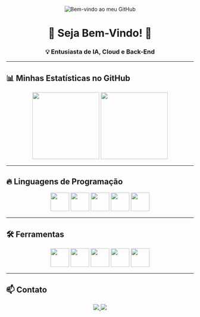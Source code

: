 
<p align="center">
  <img src="https://github.com/seu-usuario/seu-usuario/raw/main/banner.png" alt="Bem-vindo ao meu GitHub">
</p>


<h1 align="center">🚀 Seja Bem-Vindo! 🚀</h1>
<h3 align="center">💡 Entusiasta de IA, Cloud e Back-End</h3>

---

## 📊 Minhas Estatísticas no GitHub  

<div align="center">
  <img height="180em" src="https://github-readme-stats.vercel.app/api?username=VivianeValentim&show_icons=true&theme=dracula" />
  <img height="180em" src="https://github-readme-stats.vercel.app/api/top-langs/?username=VivianeValentim&layout=compact&theme=dracula" />
</div>

---

## 🔥 Linguagens de Programação  

<div align="center">
  <img src="https://cdn.jsdelivr.net/gh/devicons/devicon/icons/python/python-original.svg" width="50" height="50"/>
  <img src="https://cdn.jsdelivr.net/gh/devicons/devicon/icons/javascript/javascript-original.svg" width="50" height="50"/>
  <img src="https://cdn.jsdelivr.net/gh/devicons/devicon/icons/java/java-original.svg" width="50" height="50"/>
  <img src="https://cdn.jsdelivr.net/gh/devicons/devicon/icons/html5/html5-original.svg" width="50" height="50"/>
  <img src="https://cdn.jsdelivr.net/gh/devicons/devicon/icons/css3/css-original.svg" width="50" height="50"/>
</div>

---

## 🛠️ Ferramentas  

<div align="center">
  <img src="https://cdn.jsdelivr.net/gh/devicons/devicon/icons/git/git-original.svg" width="50" height="50"/>
  <img src="https://cdn.jsdelivr.net/gh/devicons/devicon/icons/github/github-original.svg" width="50" height="50"/>
  <img src="https://cdn.jsdelivr.net/gh/devicons/devicon/icons/docker/docker-original.svg" width="50" height="50"/>
  <img src="https://cdn.jsdelivr.net/gh/devicons/devicon/icons/vscode/vscode-original.svg" width="50" height="50"/>
  <img src="https://cdn.jsdelivr.net/gh/devicons/devicon/icons/aws/aws-original.svg" width="50" height="50"/>
</div>

---

## 📫 Contato  

<p align="center">
  <a href="https://www.linkedin.com/in/vivianevalentim/" target="_blank">
    <img src="https://img.shields.io/badge/-LinkedIn-blue?style=for-the-badge&logo=linkedin" />
  </a>
  <a href="contatovivainevalentim@gmail.com">
    <img src="https://img.shields.io/badge/-Email-red?style=for-the-badge&logo=gmail&logoColor=white" />
  </a>
</p>
